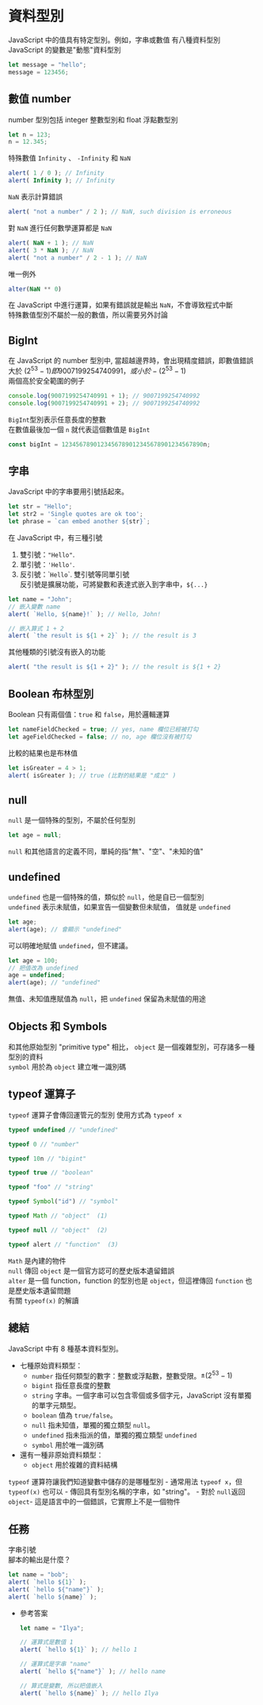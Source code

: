 # 資料型別  
JavaScript 中的值具有特定型別。例如，字串或數值
有八種資料型別  
JavaScript 的變數是"動態"資料型別  
```javascript
let message = "hello";
message = 123456;
```
## 數值 number
number 型別包括 integer 整數型別和 float 浮點數型別
```javascript
let n = 123;
n = 12.345;
```
特殊數值 `Infinity` 、 `-Infinity` 和 `NaN`  
```javascript
alert( 1 / 0 ); // Infinity
alert( Infinity ); // Infinity
```
`NaN` 表示計算錯誤
```javascript
alert( "not a number" / 2 ); // NaN, such division is erroneous
```
對 `NaN` 進行任何數學運算都是 `NaN`  
```javascript
alert( NaN + 1 ); // NaN
alert( 3 * NaN ); // NaN
alert( "not a number" / 2 - 1 ); // NaN
```
唯一例外
```javascript
alter(NaN ** 0)
```
在 JavaScript 中進行運算，如果有錯誤就是輸出 `NaN`，不會導致程式中斷  
特殊數值型別不屬於一般的數值，所以需要另外討論  

## BigInt
在 JavaScript 的 number 型別中, 當超越邊界時，會出現精度錯誤，即數值錯誤  
大於 $(2^{53}-1)即 9007199254740991，或小於 -(2^{53}-1)$  
兩個高於安全範圍的例子  
```javascript
console.log(9007199254740991 + 1); // 9007199254740992
console.log(9007199254740991 + 2); // 9007199254740992
```
`BigInt`型別表示任意長度的整數  
在數值最後加一個 `n` 就代表這個數值是 `BigInt`
```javascript
const bigInt = 1234567890123456789012345678901234567890n;
```
## 字串  
JavaScript 中的字串要用引號括起來。
```javascript
let str = "Hello";
let str2 = 'Single quotes are ok too';
let phrase = `can embed another ${str}`;
```
在 JavaScript 中，有三種引號  
1. 雙引號：`"Hello"`.
2. 單引號：`'Hello'`.
3. 反引號：\``Hello`\`.
雙引號等同單引號  
反引號是擴展功能，可將變數和表達式嵌入到字串中，`${...}`  
```javascript
let name = "John";
// 嵌入變數 name
alert( `Hello, ${name}!` ); // Hello, John!

// 嵌入算式 1 + 2
alert( `the result is ${1 + 2}` ); // the result is 3
```
其他種類的引號沒有嵌入的功能  
```javascript
alert( "the result is ${1 + 2}" ); // the result is ${1 + 2} 
```
## Boolean 布林型別  
Boolean 只有兩個值：`true` 和 `false`，用於邏輯運算
```javascript
let nameFieldChecked = true; // yes, name 欄位已經被打勾
let ageFieldChecked = false; // no, age 欄位沒有被打勾
```
比較的結果也是布林值  
```javascript
let isGreater = 4 > 1;
alert( isGreater ); // true (比對的結果是 "成立" )
```
## null 
`null` 是一個特殊的型別，不屬於任何型別  
```javascript
let age = null;
```
`null` 和其他語言的定義不同，單純的指"無"、"空"、"未知的值"  

## undefined  
`undefined` 也是一個特殊的值，類似於 `null`，他是自已一個型別  
`undefined` 表示未賦值，如果宣告一個變數但未賦值， 值就是 `undefined`  
```javascript  
let age;
alert(age); // 會顯示 "undefined"
```  
可以明確地賦值 `undefined`，但不建議。
```javascript  
let age = 100;
// 把值改為 undefined
age = undefined;
alert(age); // "undefined"
``` 
無值、未知值應賦值為 `null`，把 `undefined` 保留為未賦值的用途  

## Objects 和 Symbols 
和其他原始型別 "primitive type" 相比， `object` 是一個複雜型別，可存諸多一種型別的資料  
`symbol` 用於為 `object` 建立唯一識別碼  

## typeof 運算子
`typeof` 運算子會傳回運管元的型別
使用方式為 `typeof x`
```javascript  
typeof undefined // "undefined"

typeof 0 // "number"

typeof 10n // "bigint"

typeof true // "boolean"

typeof "foo" // "string"

typeof Symbol("id") // "symbol"

typeof Math // "object"  (1)

typeof null // "object"  (2)

typeof alert // "function"  (3)
``` 
`Math` 是內建的物件  
`null` 傳回 `object` 是一個官方認可的歷史版本遺留錯誤  
`alter` 是一個 function，function 的型別也是 `object`，但這裡傳回 `function` 也是歷史版本遺留問題  
有關 `typeof(x)` 的解讀

## 總結  
JavaScript 中有 8 種基本資料型別。

- 七種原始資料類型：
    - `number` 指任何類型的數字：整數或浮點數，整數受限。$\pm(2^{53}-1)$
    - `bigint` 指任意長度的整數
    - `string` 字串。一個字串可以包含零個或多個字元，JavaScript 沒有單獨的單字元類型。
    - `boolean` 值為 `true/false`。
    - `null` 指未知值，單獨的獨立類型 `null`。
    - `undefined` 指未指派的值，單獨的獨立類型 `undefined`
    - `symbol` 用於唯一識別碼
- 還有一種非原始資料類型：
    - `object` 用於複雜的資料結構  

`typeof` 運算符讓我們知道變數中儲存的是哪種型別
    - 通常用法 `typeof x`，但 `typeof(x)` 也可以
    - 傳回具有型別名稱的字串，如 "string"。
    - 對於 `null`返回 `object`- 這是語言中的一個錯誤，它實際上不是一個物件
  
## 任務  
字串引號  
腳本的輸出是什麼？  
```javascript 
let name = "bob";
alert( `hello ${1}` ); 
alert( `hello ${"name"}` ); 
alert( `hello ${name}` ); 
```  
- 參考答案  
    ```javascript
    let name = "Ilya";

    // 運算式是數值 1
    alert( `hello ${1}` ); // hello 1

    // 運算式是字串 "name"
    alert( `hello ${"name"}` ); // hello name

    // 算式是變數, 所以把值嵌入
    alert( `hello ${name}` ); // hello Ilya
    ```
